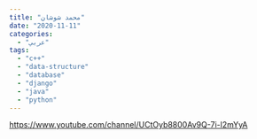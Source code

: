 ```yaml
---
title: "محمد شوشان"
date: "2020-11-11"
categories:
  - "عربي"
tags:
  - "c++"
  - "data-structure"
  - "database"
  - "django"
  - "java"
  - "python"
---
```


https://www.youtube.com/channel/UCtOyb8800Av9Q-7i-l2mYyA
